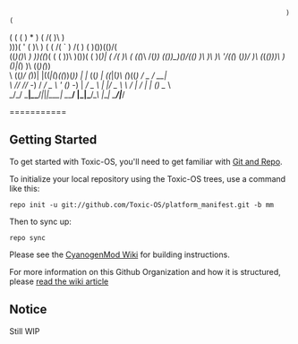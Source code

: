                                                                          )  (     
 (  (         (                         )       *   )                 ( /(  )\ )  
 )\))(   '  ( )\          )     (    ( /(     ` )  /(      ) (        )\())(()/(  
((_)()\ )  ))((_)(  (    (     ))\   )\())(    ( )(_)|  ( /( )\  (   ((_)\  /(_)) 
_(())\_)()/((_)  )\ )\   )\  '/((_) (_))/ )\  (_(_()))\ )\()|(_) )\    ((_)(_))   
\ \((_)/ (_))| |((_|(_)_((_))(_))   | |_ ((_) |_   _((_|(_)\ (_)((_)  / _ \/ __|  
 \ \/\/ // -_) / _/ _ \ '  \() -_)  |  _/ _ \   | |/ _ \ \ / | / _|  | (_) \__ \  
  \_/\_/ \___|_\__\___/_|_|_|\___|   \__\___/   |_|\___/_\_\ |_\__|   \___/|___/  
                                                                                  
===========

Getting Started
---------------

To get started with Toxic-OS, you'll need to get
familiar with [Git and Repo](http://source.android.com/source/using-repo.html).

To initialize your local repository using the Toxic-OS trees, use a command like this:

    repo init -u git://github.com/Toxic-OS/platform_manifest.git -b mm

Then to sync up:

    repo sync

Please see the [CyanogenMod Wiki](http://wiki.cyanogenmod.org/) for building instructions.

For more information on this Github Organization and how it is structured, 
please [read the wiki article](http://wiki.cyanogenmod.org/w/Github_Organization)

Notice
--------
Still WIP
